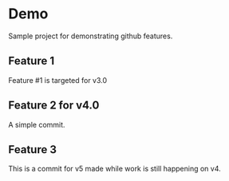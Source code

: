 # Demo

Sample project for demonstrating github features.

## Feature 1

Feature #1 is targeted for v3.0

## Feature 2 for v4.0

A simple commit.

## Feature 3

This is a commit for v5 made while work is still happening on v4.
